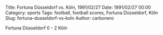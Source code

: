 Title: Fortuna Düsseldorf vs. Köln, 1991/02/27
Date: 1991/02/27 00:00
Category: sports
Tags: football, football scores, Fortuna Düsseldorf, Köln
Slug: fortuna-dusseldorf-vs-koln
Author: carbonero


Fortuna Düsseldorf 0 - 2 Köln
